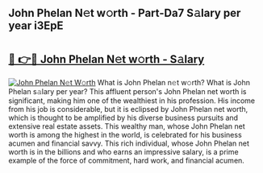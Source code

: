 ## John Phelan N𝚎t w𝚘rth - Part-Da7 S𝚊lary per year i3EpE

# <h2><a href="http://gc1wwz.nevu.top/?p=John+Phelan">🔗 👉🔴 John Phelan N𝚎t w𝚘rth - S𝚊lary</a></h2>

[![John Phelan N𝚎t W𝚘rth](https://i.imgur.com/Oavwk0R.jpeg)](http://gc1wwz.nevu.top/?p=John+Phelan)
What is John Phelan n𝚎t w𝚘rth? What is John Phelan s𝚊lary per year?
This affluent person's John Phelan net worth is significant, making him one of the wealthiest in his profession. His income from his job is considerable, but it is eclipsed by John Phelan net worth, which is thought to be amplified by his diverse business pursuits and extensive real estate assets. This wealthy man, whose John Phelan net worth is among the highest in the world, is celebrated for his business acumen and financial savvy. This rich individual, whose John Phelan net worth is in the billions and who earns an impressive salary, is a prime example of the force of commitment, hard work, and financial acumen.

